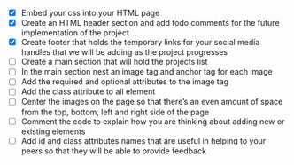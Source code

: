 - [x] Embed your css into your HTML page 
- [x] Create an HTML header section and add todo comments for the future implementation of the project 
- [x] Create footer that holds the temporary links for your social media handles that we will be adding as the project progresses
- [ ] Create a main section that will hold the projects list 
- [ ] In the main section nest an image tag and anchor tag for each image
- [ ] Add the required and optional attributes to the image tag 
- [ ] Add the class attribute to all element 
- [ ] Center the images on the page so that there’s an even amount of space from the top, bottom, left and right side of the page 
- [ ] Comment the code to explain how you are thinking about adding new or existing elements 
- [ ] Add id and class attributes names that are useful in helping to your peers so that they will be able to provide feedback
